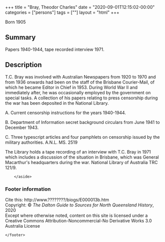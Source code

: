 +++
title = "Bray, Theodor Charles"
date = "2020-09-01T12:15:02-00:00"
categories = ["persons"]
tags = [""]
layout = "html"
+++


Born 1905

## Summary
Papers 1940-1944, tape recorded interview 1971. 

## Description 

T.C. Bray was involved with Australian Newspapers from 1920 to 1970 and from 1936 onwards had been on the staff of the Brisbane Courier-Mail, of which he became Editor in Chief in 1953. During World War II and immediately after, he was occasionally employed by the government on special tasks. A collection of his papers relating to press censorship during the war has been deposited in the National Library.

A. Current censorship instructions for the years 1940-1944.

B. Department of Information secret background circulars from June 1941 to December 1943.

C. Three typescript articles and four pamphlets on censorship issued by the military authorities. A.N.L. MS. 2519

The Library holds a tape recording of an interview with T.C. Bray in 1971 which includes a discussion of the situation in Brisbane, which was General Macarthur's headquarters during the war. National Library of Australia TRC 121/9.









	
		  





        			
		</aside>
		

<div class="container-dark row">
	<footer class="content content-light row" role="contentinfo">
		<h3 class="visuallyhidden">
			Footer information
		</h3>
		<div class="col3 ptb font14">
			Cite this: http://www.????????/biogs/E000013b.htm<br>
			Copyright: &copy; <em>The Dalton Guide to Sources for North Queensland History</em>, 2020<br>
			Except where otherwise noted, content on this site is licensed under a Creative Commons Attribution-Noncommercial-No Derivative Works 3.0 Australia License
		
	</footer>

</body>
</html>
